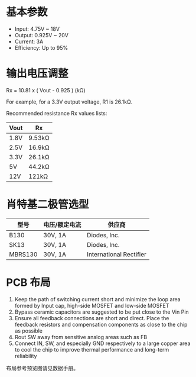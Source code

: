 # 基本参数

* Input: 4.75V ~ 18V
* Output: 0.925V ~ 20V
* Current: 3A
* Efficiency: Up to 95%



# 输出电压调整

Rx = 10.81 x ( Vout - 0.925 ) (kΩ)

For example, for a 3.3V output voltage, R1 is 26.1kΩ.

Recommended resistance Rx values lists: 

| Vout | Rx     |
| ---- | ------ |
| 1.8V | 9.53kΩ |
| 2.5V | 16.9kΩ |
| 3.3V | 26.1kΩ |
| 5V   | 44.2kΩ |
| 12V  | 121kΩ  |

# 肖特基二极管选型

| 型号    | 电压/额定电流 | 供应商                  |
| ------- | ------------- | ----------------------- |
| B130    | 30V, 1A       | Diodes, Inc.            |
| SK13    | 30V, 1A       | Diodes, Inc.            |
| MBRS130 | 30V, 1A       | International Rectifier |

# PCB 布局

1. Keep the path of switching current short and
   minimize the loop area formed by Input cap,
   high-side MOSFET and low-side MOSFET
2. Bypass ceramic capacitors are suggested
   to be put close to the Vin Pin
3. Ensure all feedback connections are short
   and direct. Place the feedback resistors
   and compensation components as close to
   the chip as possible
4. Rout SW away from sensitive analog areas
   such as FB
5. Connect IN, SW, and especially GND
   respectively to a large copper area to cool
   the chip to improve thermal performance
   and long-term reliability

布局参考预览图请见数据手册。


